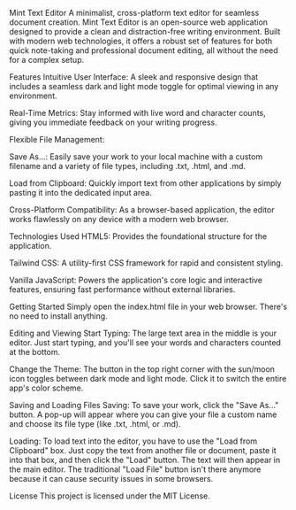 Mint Text Editor
A minimalist, cross-platform text editor for seamless document creation.
Mint Text Editor is an open-source web application designed to provide a clean and distraction-free writing environment. Built with modern web technologies, it offers a robust set of features for both quick note-taking and professional document editing, all without the need for a complex setup.

Features
Intuitive User Interface: A sleek and responsive design that includes a seamless dark and light mode toggle for optimal viewing in any environment.

Real-Time Metrics: Stay informed with live word and character counts, giving you immediate feedback on your writing progress.

Flexible File Management:

Save As...: Easily save your work to your local machine with a custom filename and a variety of file types, including .txt, .html, and .md.

Load from Clipboard: Quickly import text from other applications by simply pasting it into the dedicated input area.

Cross-Platform Compatibility: As a browser-based application, the editor works flawlessly on any device with a modern web browser.

Technologies Used
HTML5: Provides the foundational structure for the application.

Tailwind CSS: A utility-first CSS framework for rapid and consistent styling.

Vanilla JavaScript: Powers the application's core logic and interactive features, ensuring fast performance without external libraries.

Getting Started
Simply open the index.html file in your web browser. There's no need to install anything.

Editing and Viewing
Start Typing: The large text area in the middle is your editor. Just start typing, and you'll see your words and characters counted at the bottom.

Change the Theme: The button in the top right corner with the sun/moon icon toggles between dark mode and light mode. Click it to switch the entire app's color scheme.

Saving and Loading Files
Saving: To save your work, click the "Save As..." button. A pop-up will appear where you can give your file a custom name and choose its file type (like .txt, .html, or .md).

Loading: To load text into the editor, you have to use the "Load from Clipboard" box. Just copy the text from another file or document, paste it into that box, and then click the "Load" button. The text will then appear in the main editor. The traditional "Load File" button isn't there anymore because it can cause security issues in some browsers.

License
This project is licensed under the MIT License.
